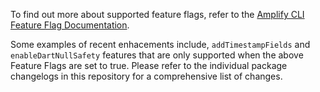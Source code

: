 To find out more about supported feature flags, refer to the [Amplify CLI Feature Flag Documentation](https://docs.amplify.aws/cli/reference/feature-flags/#codegen).

Some examples of recent enhacements include, `addTimestampFields` and `enableDartNullSafety` features that are only supported when the above Feature Flags are set to true. 
Please refer to the individual package changelogs in this repository for a comprehensive list of changes. 
